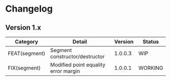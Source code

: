 # Changelog

## Version 1.x

| Category      | Detail                               | Version | Status  |
| ------------- | ------------------------------------ | ------- | ------- |
| FEAT(segment) | Segment constructor/destructor       | 1.0.0.3 | WIP     |
| FIX(segment)  | Modified point equality error margin | 1.0.0.1 | WORKING |
